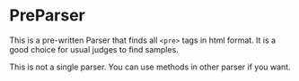 # PreParser

This is a pre-written Parser that finds all `<pre>` tags in html format.
It is a good choice for usual judges to find samples. 

This is not a single parser. You can use methods in other parser if you want.